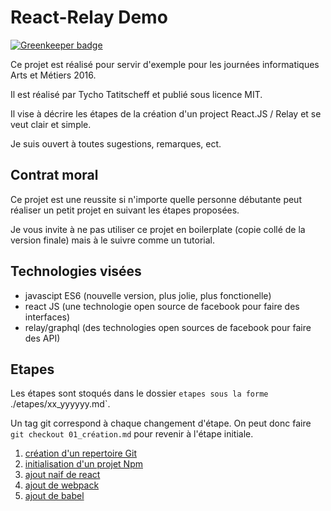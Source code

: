React-Relay Demo
=================

[![Greenkeeper badge](https://badges.greenkeeper.io/tychota/demo-react-relay.svg)](https://greenkeeper.io/)

Ce projet est réalisé pour servir d'exemple
pour les journées informatiques Arts et Métiers 2016.

Il est réalisé par Tycho Tatitscheff et publié sous licence MIT.

Il vise à décrire les étapes de la création d'un project 
React.JS / Relay et se veut clair et simple.

Je suis ouvert à toutes sugestions, remarques, ect.

Contrat moral
---------------

Ce projet est une reussite si n'importe quelle personne débutante peut
réaliser un petit projet en suivant les étapes proposées.

Je vous invite à ne pas utiliser ce projet en boilerplate (copie collé de la version finale)
mais à le suivre comme un tutorial.

Technologies visées
-------------------

- javascipt ES6 (nouvelle version, plus jolie, plus fonctionelle)
- react JS (une technologie open source de facebook pour faire des interfaces)
- relay/graphql (des technologies open sources de facebook pour faire des API)

Etapes 
------

Les étapes sont stoqués dans le dossier `etapes sous la forme `./etapes/xx_yyyyyy.md`.

Un tag git correspond à chaque changement d'étape.
On peut donc faire `git checkout 01_création.md` pour revenir à l'étape initiale.


1. [création d'un repertoire Git](etapes/01_creation-git.md)
2. [initialisation d'un projet Npm](etapes/02_initialisation-npm.md)
3. [ajout naif de react](etapes/03_ajout-react-simple.md)
4. [ajout de webpack](etapes/04_webpack.md)
5. [ajout de babel](etapes/05_babel.md)
